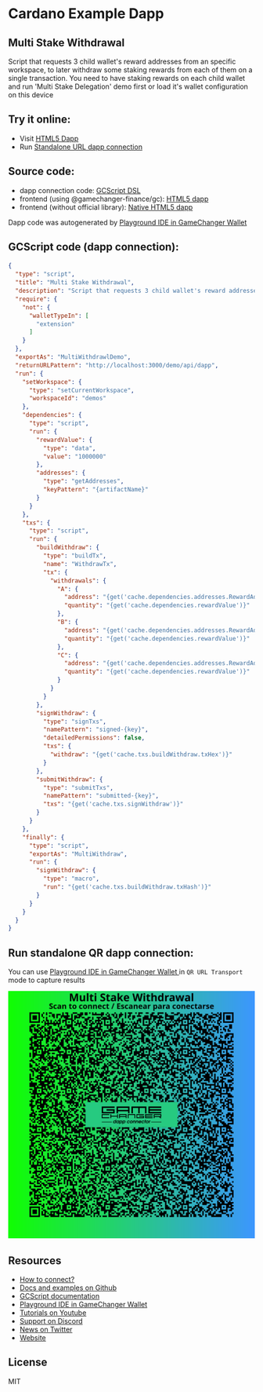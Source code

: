 
# Cardano Example Dapp

## **Multi Stake Withdrawal**

Script that requests 3 child wallet's reward addresses from an specific workspace, to later withdraw some staking rewards from each of them on a single transaction. You need to have staking rewards on each child wallet and run 'Multi Stake Delegation' demo first or load it's wallet configuration on this device


## Try it online: 

-  Visit [HTML5 Dapp](https://gamechangerfinance.github.io/gamechanger.wallet/examples/Multi%20Stake%20Withdrawal.html)
-  Run [Standalone URL dapp connection](https://beta-wallet.gamechanger.finance/api/2/run/1-H4sIAAAAAAAAA61UwW7bMAz9FcKXbECaZOittzQ9rMA2FG23Yhh2YC06FipLrkQ3CQL_-yjFdl006w5dDklMkY-P71HeZ7yrKTvLQu51zdk0Y80mBr42hjXcMD4Q3GkulccNGklQdMjVzkraTfoPXCKDp8eGAgc4hbzURoEUGOJJkJMNegWolKcQKEDhXQVoIdSU60LnsHH-IdSY0xTYgUEmD5uuLQRXEQShou26w-ogCPMSXCH9qQJnASFIjiFgjzZgHlnO4KdrwBKpCF3i02ssqUxIY9pCT4FvLEzGUlyQoTVG2AkoqhwU2gcG58E4VKDjtF197myh141P2bEFlzpI0ZPOSXSMamkvUu8z6zj-HOpuxZBLkfZXRlsmG6LOv9t2Ko-187wMvTm9K-ZCeCRAbrz9fv3lClnki-6UzPXZfG5cjqZ0gc9OF4vFPPKeY63nCus6FjY2tg_Ed70L8bnfDOJV4z3Z0ek0G_y6VJITEUPWxuWoySqyuaYwxui3q2t10P0HmmbcSSGj5DwdwtmnRfpE2GFxRtlr4uUQnmYPtHuee4-edSH2f8OK2qyN8vH2LUb3jTjfKzrKS_HbrSRagZJAn5NivE2-DdcjdVjGr45x5CJEP0xyWS-ajeWZDUPNrpMc3TQny_5k8rGVHo8NWrmUu7egRnrGIpn2_J0kzv8HidU7SazeTyJZH_TaHvE2hm-3ofP2eXtinNTJXlaqTS88Rm1IXZGvdIj3UYYpxGwalmozgL9gJqezF4slkc-0PRATWs19pfkYsXRwlFo64RG7xOBV1_HEnQ7TrNBW3jC7Y7fgb--W0dvhuIYV5t71Wf8eHkPZ29L-Af3Ftsh8BgAA)

## Source code:

- dapp connection code: [GCScript DSL](Multi%20Stake%20Withdrawal.gcscript)
- frontend (using @gamechanger-finance/gc): [HTML5 dapp](Multi%20Stake%20Withdrawal.html)
- frontend (without official library): [Native HTML5 dapp](Multi%20Stake%20Withdrawal_nolib.html)

Dapp code was autogenerated by [Playground IDE in GameChanger Wallet ](https://beta-wallet.gamechanger.finance/playground)

## GCScript code (dapp connection):
```json
{
  "type": "script",
  "title": "Multi Stake Withdrawal",
  "description": "Script that requests 3 child wallet's reward addresses from an specific workspace, to later withdraw some staking rewards from each of them on a single transaction. You need to have staking rewards on each child wallet and run 'Multi Stake Delegation' demo first or load it's wallet configuration on this device",
  "require": {
    "not": {
      "walletTypeIn": [
        "extension"
      ]
    }
  },
  "exportAs": "MultiWithdrawlDemo",
  "returnURLPattern": "http://localhost:3000/demo/api/dapp",
  "run": {
    "setWorkspace": {
      "type": "setCurrentWorkspace",
      "workspaceId": "demos"
    },
    "dependencies": {
      "type": "script",
      "run": {
        "rewardValue": {
          "type": "data",
          "value": "1000000"
        },
        "addresses": {
          "type": "getAddresses",
          "keyPattern": "{artifactName}"
        }
      }
    },
    "txs": {
      "type": "script",
      "run": {
        "buildWithdraw": {
          "type": "buildTx",
          "name": "WithdrawTx",
          "tx": {
            "withdrawals": {
              "A": {
                "address": "{get('cache.dependencies.addresses.RewardAddress-A.address')}",
                "quantity": "{get('cache.dependencies.rewardValue')}"
              },
              "B": {
                "address": "{get('cache.dependencies.addresses.RewardAddress-B.address')}",
                "quantity": "{get('cache.dependencies.rewardValue')}"
              },
              "C": {
                "address": "{get('cache.dependencies.addresses.RewardAddress-C.address')}",
                "quantity": "{get('cache.dependencies.rewardValue')}"
              }
            }
          }
        },
        "signWithdraw": {
          "type": "signTxs",
          "namePattern": "signed-{key}",
          "detailedPermissions": false,
          "txs": {
            "withdraw": "{get('cache.txs.buildWithdraw.txHex')}"
          }
        },
        "submitWithdraw": {
          "type": "submitTxs",
          "namePattern": "submitted-{key}",
          "txs": "{get('cache.txs.signWithdraw')}"
        }
      }
    },
    "finally": {
      "type": "script",
      "exportAs": "MultiWithdraw",
      "run": {
        "signWithdraw": {
          "type": "macro",
          "run": "{get('cache.txs.buildWithdraw.txHash')}"
        }
      }
    }
  }
}
```

## Run standalone QR dapp connection: 

You can use [Playground IDE in GameChanger Wallet ](https://beta-wallet.gamechanger.finance/playground) in `QR URL Transport` mode to capture results

[![This GCScript/URL is too large! make it shorter uploading parts to GCFS. Unable to generate QR code](Multi%20Stake%20Withdrawal.png)](https://gamechangerfinance.github.io/gamechanger.wallet/examples/Multi%20Stake%20Withdrawal.png)

## Resources
- [How to connect?](https://www.npmjs.com/package/@gamechanger-finance/gc)
- [Docs and examples on Github](https://github.com/GameChangerFinance/gamechanger.wallet/)
- [GCScript documentation](https://beta-wallet.gamechanger.finance/doc/api/v2)
- [Playground IDE in GameChanger Wallet ](https://beta-wallet.gamechanger.finance/playground)
- [Tutorials on Youtube](https://www.youtube.com/@gamechanger.finance)
- [Support on Discord](https://discord.gg/vpbfyRaDKG)
- [News on Twitter](https://twitter.com/GameChangerOk)
- [Website](https://gamechanger.finance)

## License
MIT 
    
